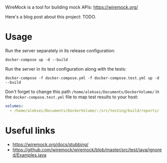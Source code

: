 WireMock is a tool for building mock APIs: https://wiremock.org/

Here's a blog post about this project: TODO.

# Usage

Run the server separately in its release configuration:

```shell
docker-compose up -d --build
```

Run the server in its test configuration along with the tests:

```shell
docker-compose -f docker-compose.yml -f docker-compose.test.yml up -d --build
```

Don't forget to change this path `/home/aleksei/Documents/DockerVolume/` in the `docker-compose.test.yml` file to map test results to your host:

```yaml
volumes:
  - /home/aleksei/Documents/DockerVolume/:/src/testing/build/reports/
```

# Useful links

- https://wiremock.org/docs/stubbing/
- https://github.com/wiremock/wiremock/blob/master/src/test/java/ignored/Examples.java
